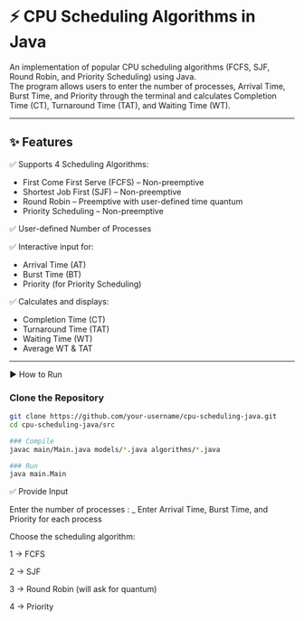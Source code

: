 # ⚡ CPU Scheduling Algorithms in Java

An implementation of popular CPU scheduling algorithms (FCFS, SJF, Round Robin, and Priority Scheduling) using Java.  
The program allows users to enter the number of processes, Arrival Time, Burst Time, and Priority through the terminal and calculates Completion Time (CT), Turnaround Time (TAT), and Waiting Time (WT).

---

## ✨ Features

✅ Supports 4 Scheduling Algorithms:
- First Come First Serve (FCFS) – Non-preemptive  
- Shortest Job First (SJF) – Non-preemptive  
- Round Robin – Preemptive with user-defined time quantum  
- Priority Scheduling – Non-preemptive  

✅ User-defined Number of Processes 

✅ Interactive input for:
- Arrival Time (AT)
- Burst Time (BT)
- Priority (for Priority Scheduling)

✅ Calculates and displays:
- Completion Time (CT)
- Turnaround Time (TAT)
- Waiting Time (WT)
- Average WT & TAT

---

▶ How to Run

### Clone the Repository
```bash
git clone https://github.com/your-username/cpu-scheduling-java.git
cd cpu-scheduling-java/src

### Compile
javac main/Main.java models/*.java algorithms/*.java

### Run
java main.Main

```

✅ Provide Input

Enter the number of processes : _
Enter Arrival Time, Burst Time, and Priority for each process

Choose the scheduling algorithm:

1 → FCFS

2 → SJF

3 → Round Robin (will ask for quantum)

4 → Priority
